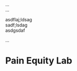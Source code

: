 <!-- Default sidebar -->
<div class="sidebar">
  <div class="container sidebar-sticky">
    ...
  </div>
</div>

<!-- Modified sidebar -->
<div class="sidebar">
  <div class="container">
    ...
  </div>
</div>

asdflaj;ldsag <br>
sadf;lsdag <br>
asdgsdaf <br>

<body class="theme-base-0b">
  ...
</body>

# Pain Equity Lab






